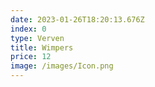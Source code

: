 ```yaml
---
date: 2023-01-26T18:20:13.676Z
index: 0
type: Verven
title: Wimpers
price: 12
image: /images/Icon.png
---
```

